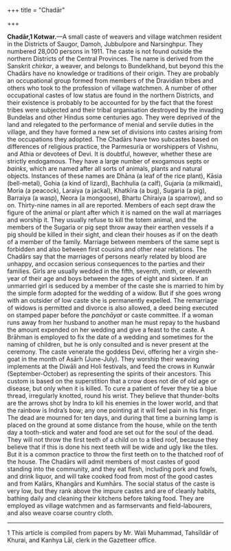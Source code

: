 +++
title = "Chadār"

+++

**Chadār,1 Kotwar.**—A small caste of weavers and village watchmen resident in the Districts of Saugor, Damoh, Jubbulpore and Narsinghpur. They numbered 28,000 persons in 1911. The caste is not found outside the northern Districts of the Central Provinces. The name is derived from the Sanskrit *chirkar*, a weaver, and belongs to Bundelkhand, but beyond this the Chadārs have no knowledge or traditions of their origin. They are probably an occupational group formed from members of the Dravidian tribes and others who took to the profession of village watchmen. A number of other occupational castes of low status are found in the northern Districts, and their existence is probably to be accounted for by the fact that the forest tribes were subjected and their tribal organisation destroyed by the invading Bundelas and other Hindus some centuries ago. They were deprived of the land and relegated to the performance of menial and servile duties in the village, and they have formed a new set of divisions into castes arising from the occupations they adopted. The Chadārs have two subcastes based on differences of religious practice, the Parmesuria or worshippers of Vishnu, and Athia or devotees of Devi. It is doubtful, however, whether these are strictly endogamous. They have a large number of exogamous septs or *bainks*, which are named after all sorts of animals, plants and natural objects. Instances of these names are Dhāna \(a leaf of the rice plant\), Kāsia \(bell-metal\), Gohia \(a kind of lizard\), Bachhulia \(a calf\), Gujaria \(a milkmaid\), Moria \(a peacock\), Laraiya \(a jackal\), Khatkīra \(a bug\), Sugaria \(a pig\), Barraiya \(a wasp\), Neora \(a mongoose\), Bhartu Chiraiya \(a sparrow\), and so on. Thirty-nine names in all are reported. Members of each sept draw the figure of the animal or plant after which it is named on the wall at marriages and worship it. They usually refuse to kill the totem animal, and the members of the Sugaria or pig sept throw away their earthen vessels if a pig should be killed in their sight, and clean their houses as if on the death of a member of the family. Marriage between members of the same sept is forbidden and also between first cousins and other near relations. The Chadārs say that the marriages of persons nearly related by blood are unhappy, and occasion serious consequences to the parties and their families. Girls are usually wedded in the fifth, seventh, ninth, or eleventh year of their age and boys between the ages of eight and sixteen. If an unmarried girl is seduced by a member of the caste she is married to him by the simple form adopted for the wedding of a widow. But if she goes wrong with an outsider of low caste she is permanently expelled. The remarriage of widows is permitted and divorce is also allowed, a deed being executed on stamped paper before the *panchāyat* or caste committee. If a woman runs away from her husband to another man he must repay to the husband the amount expended on her wedding and give a feast to the caste. A Brāhman is employed to fix the date of a wedding and sometimes for the naming of children, but he is only consulted and is never present at the ceremony. The caste venerate the goddess Devi, offering her a virgin she-goat in the month of Asārh \(June-July\). They worship their weaving implements at the Diwāli and Holi festivals, and feed the crows in Kunwār \(September-October\) as representing the spirits of their ancestors. This custom is based on the superstition that a crow does not die of old age or disease, but only when it is killed. To cure a patient of fever they tie a blue thread, irregularly knotted, round his wrist. They believe that thunder-bolts are the arrows shot by Indra to kill his enemies in the lower world, and that the rainbow is Indra’s bow; any one pointing at it will feel pain in his finger. The dead are mourned for ten days, and during that time a burning lamp is placed on the ground at some distance from the house, while on the tenth day a tooth-stick and water and food are set out for the soul of the dead. They will not throw the first teeth of a child on to a tiled roof, because they believe that if this is done his next teeth will be wide and ugly like the tiles. But it is a common practice to throw the first teeth on to the thatched roof of the house. The Chadārs will admit members of most castes of good standing into the community, and they eat flesh, including pork and fowls, and drink liquor, and will take cooked food from most of the good castes and from Kalārs, Khangārs and Kumhārs. The social status of the caste is very low, but they rank above the impure castes and are of cleanly habits, bathing daily and cleaning their kitchens before taking food. They are employed as village watchmen and as farmservants and field-labourers, and also weave coarse country cloth. 

___________________

1 This article is compiled from papers by Mr. Wali Muhammad, Tahsīldār of Khurai, and Kanhya Lāl, clerk in the Gazetteer office. 

